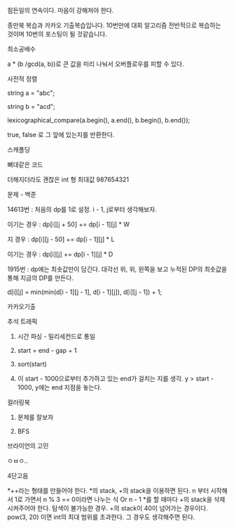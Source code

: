 
힘든일의 연속이다. 마음이 강해져야 한다.


종만북 복습과 카카오 기출복습입니다. 10번만에 대회 알고리즘 전반적으로 복습하는 것이며 10번의 포스팅이 될 것같습니다.


최소공배수

a * (b /gcd(a, b))로 큰 값을 미리 나눠서 오버플로우를 피할 수 있다.


사전적 정렬

string a = "abc";

string b = "acd";

lexicographical_compare(a.begin(), a.end(), b.begin(), b.end());

true, false 로 그 앞에 있는지를 반환한다.


스캐폴딩

뼈대같은 코드


더해지더라도 괜찮은 int 형 최대값 987654321


문제 - 백준


14613번 : 처음의 dp를 1로 설정. i - 1, j로부터 생각해보자.

이기는 경우 : dp[i][j + 50] += dp[i - 1][j] * W

지 경우 : dp[i][j - 50] += dp[i - 1][j] * L

이기는 경우 : dp[i][j] += dp[i - 1][j] * D


1915번 : dp에는 최솟값만이 담긴다. 대각선 위, 위, 왼쪽을 보고 누적된 DP의 최솟값을 통해 지금의 DP를 만든다.

d[i][j] = min(min(d[i - 1][j - 1], d[i - 1][j]), d[i][j - 1]) + 1;


카카오기출

추석 트래픽

1. 시간 파싱 - 밀리세컨드로 통일

2. start = end - gap + 1

3. sort(start)

4. 이 start - 1000으로부터 추가하고 있는 end가 걸치는 지를 생각. y > start - 1000, y에는 end 지점을 놓는다.


컬러링북

1. 문제를 잘보자

2. BFS


브라이언의 고민

ㅇㅂㅇ..


4단고음

*++라는 형태를 만들어야 한다. *의 stack, +의 stack을 이용하면 된다. n 부터 시작해서 1로 가면서 n % 3 == 0이라면 나누는 식 Or n - 1 *를 할 때마다 +의 stack을 삭제시켜주어야 한다. 탐색이 불가능한 경우. +의 stack이 40이 넘어가는 경우이다. pow(3, 20) 이면 int의 최대 범위를 초과한다. 그 경우도 생각해주면 된다. 
 